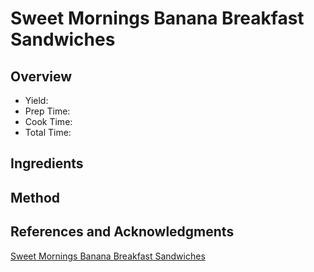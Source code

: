 # Sweet Mornings Banana Breakfast Sandwiches

## Overview

- Yield:
- Prep Time:
- Cook Time:
- Total Time:

## Ingredients


## Method



## References and Acknowledgments

[Sweet Mornings Banana Breakfast Sandwiches](http://sugarandcharm.com/2012/10/sweet-mornings-banana-breakfast-sandwiches.html/)
